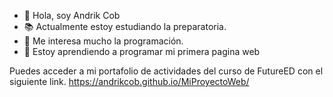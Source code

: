 - 👋 Hola, soy Andrik Cob
- 📚 Actualmente estoy estudiando la preparatoria.
- 👀 Me interesa mucho la programación.
- 🌱 Estoy aprendiendo a programar mi primera pagina web

Puedes acceder a mi portafolio de actividades del curso de FutureED con el siguiente link.
https://andrikcob.github.io/MiProyectoWeb/
